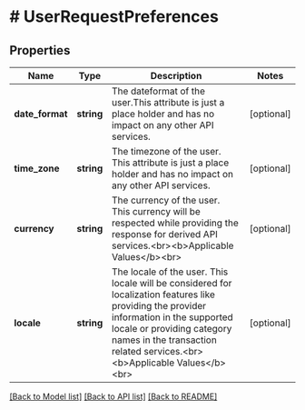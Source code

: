 # # UserRequestPreferences

## Properties

Name | Type | Description | Notes
------------ | ------------- | ------------- | -------------
**date_format** | **string** | The dateformat of the user.This attribute is just a place holder and has no impact on any other API services. | [optional]
**time_zone** | **string** | The timezone of the user. This attribute is just a place holder and has no impact on any other API services. | [optional]
**currency** | **string** | The currency of the user. This currency will be respected while providing the response for derived API services.&lt;br&gt;&lt;b&gt;Applicable Values&lt;/b&gt;&lt;br&gt; | [optional]
**locale** | **string** | The locale of the user. This locale will be considered for localization features like providing the provider information in the supported locale or providing category names in the transaction related services.&lt;br&gt;&lt;b&gt;Applicable Values&lt;/b&gt;&lt;br&gt; | [optional]

[[Back to Model list]](../../README.md#models) [[Back to API list]](../../README.md#endpoints) [[Back to README]](../../README.md)
